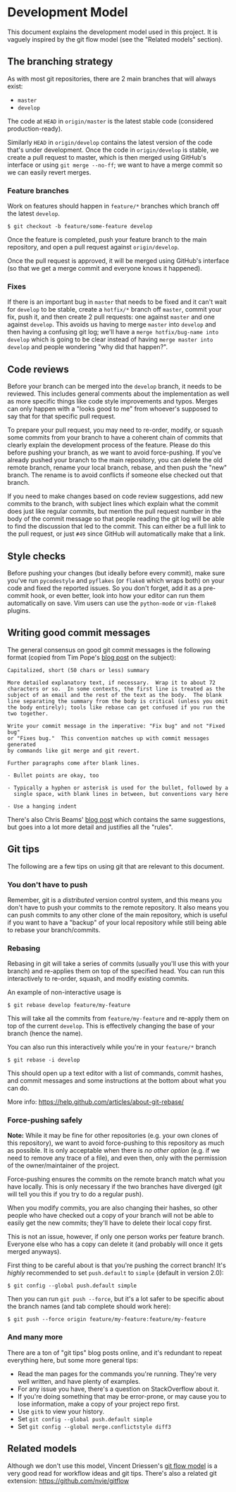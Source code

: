 Development Model
====================

This document explains the development model used in this project. It is
vaguely inspired by the git flow model (see the "Related models" section).

## The branching strategy

As with most git repositories, there are 2 main branches that will always
exist:

  - `master`
  - `develop`

The code at `HEAD` in `origin/master` is the latest stable code (considered
production-ready).

Similarly `HEAD` in `origin/develop` contains the latest version of the code
that's under development. Once the code in `origin/develop` is stable, we
create a pull request to master, which is then merged using GitHub's interface
or using `git merge --no-ff`; we want to have a merge commit so we can easily
revert merges.


### Feature branches

Work on features should happen in `feature/*` branches which branch off the
latest `develop`.

    $ git checkout -b feature/some-feature develop

Once the feature is completed, push your feature branch to the main repository,
and open a pull request against `origin/develop`.

Once the pull request is approved, it will be merged using GitHub's interface
(so that we get a merge commit and everyone knows it happened).


### Fixes

If there is an important bug in `master` that needs to be fixed and it can't
wait for `develop` to be stable, create a `hotfix/*` branch off `master`,
commit your fix, push it, and then create 2 pull requests: one against `master`
and one against `develop`. This avoids us having to merge `master` into
`develop` and then having a confusing git log; we'll have a `merge
hotfix/bug-name into develop` which is going to be clear instead of having
`merge master into develop` and people wondering "why did that happen?".


## Code reviews

Before your branch can be merged into the `develop` branch, it needs to be
reviewed. This includes general comments about the implementation as well as
more specific things like code style improvements and typos. Merges can only
happen with a "looks good to me" from whoever's supposed to say that for that
specific pull request.

To prepare your pull request, you may need to re-order, modify, or squash some
commits from your branch to have a coherent chain of commits that clearly
explain the development process of the feature. Please do this before pushing
your branch, as we want to avoid force-pushing. If you've already pushed your
branch to the main repository, you can delete the old remote branch, rename
your local branch, rebase, and then push the "new" branch. The rename is to
avoid conflicts if someone else checked out that branch.

If you need to make changes based on code review suggestions, add new commits
to the branch, with subject lines which explain what the commit does just like
regular commits, but mention the pull request number in the body of the commit
message so that people reading the git log will be able to find the discussion
that led to the commit. This can either be a full link to the pull request, or
just `#49` since GitHub will automatically make that a link.


## Style checks

Before pushing your changes (but ideally before every commit), make sure you've
run `pycodestyle` and `pyflakes` (or `flake8` which wraps both) on your code
and fixed the reported issues. So you don't forget, add it as a pre-commit
hook, or even better, look into how your editor can run them automatically on
save. Vim users can use the `python-mode` or `vim-flake8` plugins.


## Writing good commit messages

The general consensus on good git commit messages is the following format
(copied from Tim Pope's [blog
post](http://tbaggery.com/2008/04/19/a-note-about-git-commit-messages.html) on
the subject):

```
Capitalized, short (50 chars or less) summary

More detailed explanatory text, if necessary.  Wrap it to about 72
characters or so.  In some contexts, the first line is treated as the
subject of an email and the rest of the text as the body.  The blank
line separating the summary from the body is critical (unless you omit
the body entirely); tools like rebase can get confused if you run the
two together.

Write your commit message in the imperative: "Fix bug" and not "Fixed bug"
or "Fixes bug."  This convention matches up with commit messages generated
by commands like git merge and git revert.

Further paragraphs come after blank lines.

- Bullet points are okay, too

- Typically a hyphen or asterisk is used for the bullet, followed by a
  single space, with blank lines in between, but conventions vary here

- Use a hanging indent
```

There's also Chris Beams' [blog post](http://chris.beams.io/posts/git-commit/)
which contains the same suggestions, but goes into a lot more detail and
justifies all the "rules".


## Git tips

The following are a few tips on using git that are relevant to this document.


### You don't have to push

Remember, git is a _distributed_ version control system, and this means you
don't have to push your commits to the remote repository. It also means you can
push commits to any other clone of the main repository, which is useful if you
want to have a "backup" of your local repository while still being able to
rebase your branch/commits.


### Rebasing

Rebasing in git will take a series of commits (usually you'll use this with
your branch) and re-applies them on top of the specified head. You can run this
interactively to re-order, squash, and modify existing commits.

An example of non-interactive usage is

    $ git rebase develop feature/my-feature

This will take all the commits from `feature/my-feature` and re-apply them on
top of the current `develop`. This is effectively changing the base of your
branch (hence the name).

You can also run this interactively while you're in your `feature/*` branch

    $ git rebase -i develop

This should open up a text editor with a list of commands, commit hashes, and
commit messages and some instructions at the bottom about what you can do.

More info: https://help.github.com/articles/about-git-rebase/


### Force-pushing safely

**Note:** While it may be fine for other repositories (e.g. your own clones of
this repository), we want to avoid force-pushing to this repository as much as
possible. It is only acceptable when there is _no other option_ (e.g. if we
need to remove any trace of a file), and even then, only with the permission of
the owner/maintainer of the project.

Force-pushing ensures the commits on the remote branch match what you have
locally. This is only necessary if the two branches have diverged (git will
tell you this if you try to do a regular push).

When you modify commits, you are also changing their hashes, so other people
who have checked out a copy of your branch will not be able to easily get the
new commits; they'll have to delete their local copy first.

This is not an issue, however, if only one person works per feature branch.
Everyone else who has a copy can delete it (and probably will once it gets
merged anyways).

First thing to be careful about is that you're pushing the correct branch! It's
_highly_ recommended to set `push.default` to `simple` (default in version 2.0):

    $ git config --global push.default simple

Then you can run `git push --force`, but it's a lot safer to be specific about
the branch names (and tab complete should work here):

    $ git push --force origin feature/my-feature:feature/my-feature


### And many more

There are a ton of "git tips" blog posts online, and it's redundant to repeat
everything here, but some more general tips:

* Read the man pages for the commands you're running. They're very well
  written, and have plenty of examples.
* For any issue you have, there's a question on StackOverflow about it.
* If you're doing something that may be error-prone, or may cause you to lose
  information, make a copy of your project repo first.
* Use `gitk` to view your history.
* Set `git config --global push.default simple`
* Set `git config --global merge.conflictstyle diff3`


## Related models

Although we don't use this model, Vincent Driessen's [git flow
model](http://nvie.com/posts/a-successful-git-branching-model/) is a very good
read for workflow ideas and git tips. There's also a related git extension:
https://github.com/nvie/gitflow

